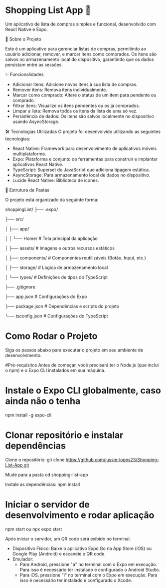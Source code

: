 # Shopping List App 🛒

Um aplicativo de lista de compras simples e funcional, desenvolvido com React Native e Expo.

📜 Sobre o Projeto

Este é um aplicativo para gerenciar listas de compras, permitindo ao usuário adicionar, remover, e marcar itens como comprados. Os itens são salvos no armazenamento local do dispositivo, garantindo que os dados persistam entre as sessões.

✨ Funcionalidades
* Adicionar itens: Adicione novos itens à sua lista de compras.
* Remover itens: Remova itens individualmente.
* Marcar como comprado: Altere o status de um item para pendente ou comprado.
* Filtrar itens: Visualize os itens pendentes ou os já comprados.
* Limpar a lista: Remova todos os itens da lista de uma só vez.
* Persistência de dados: Os itens são salvos localmente no dispositivo usando AsyncStorage.

🛠️ Tecnologias Utilizadas
O projeto foi desenvolvido utilizando as seguintes tecnologias:

* React Native: Framework para desenvolvimento de aplicativos móveis multiplataforma.
* Expo: Plataforma e conjunto de ferramentas para construir e implantar aplicativos React Native.
* TypeScript: Superset do JavaScript que adiciona tipagem estática.
* AsyncStorage: Para armazenamento local de dados no dispositivo.
* Lucide React Native: Biblioteca de ícones.

📂 Estrutura de Pastas

O projeto está organizado da seguinte forma:

shoppingList/
├── .expo/

├── src/

│   ├── app/

│   │   └── Home/ # Tela principal da aplicação

│   ├── assets/           # Imagens e outros recursos estáticos

│   ├── components/       # Componentes reutilizáveis (Botão, Input, etc.)

│   ├── storage/          # Lógica de armazenamento local

│   └── types/            # Definições de tipos do TypeScript

├── .gitignore

├── app.json              # Configurações do Expo

├── package.json          # Dependências e scripts do projeto

└── tsconfig.json         # Configurações do TypeScript

# Como Rodar o Projeto
Siga os passos abaixo para executar o projeto em seu ambiente de desenvolvimento.

#Pré-requisitos
Antes de começar, você precisará ter o Node.js (que inclui o npm) e o Expo CLI instalados em sua máquina.

# Instale o Expo CLI globalmente, caso ainda não o tenha
npm install -g expo-cli

# Clonar repositório e instalar dependências
Clone o repositório: git clone https://github.com/jussie-lopes23/Shopping-List-App.git

Mude para a pasta cd shopping-list-app

Instale as dependências: npm install

# Iniciar o servidor de desenvolvimento e rodar aplicação
npm start ou npx expo start

Após iniciar o servidor, um QR code será exibido no terminal.

* Dispositivo Físico: Baixe o aplicativo Expo Go na App Store (iOS) ou Google Play (Android) e escaneie o QR code.
* Emulador:
  * Para Android, pressione "a" no terminal com o Expo em execução. Para isso é necessário ter instalado e configurado o Android Studio.
  * Para iOS, pressione "i" no terminal com o Expo em execução. Para isso é necessário ter instalado e configurado o Xcode.
